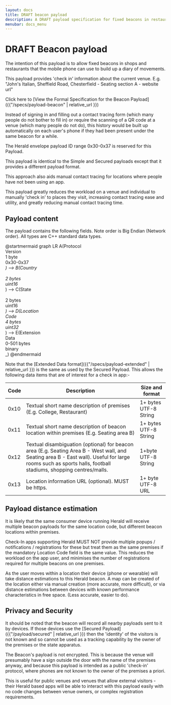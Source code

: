 ```yaml
---
layout: docs
title: DRAFT beacon payload
description: A DRAFT payload specification for fixed beacons in restaurants
menubar: docs_menu
---
```


# DRAFT Beacon payload

The intention of this payload is to allow fixed beacons in shops and restaurants
that the mobile phone can use to build up a diary of movements.

This payload provides 'check in' information about the current
venue. E.g. "John's Italian, Sheffield Road, Chesterfield - Seating section A - website url"

Click here to [View the Formal Specification for the Beacon Payload]({{"/specs/payload-beacon" | relative_url }})

Instead of signing in and filling out a contact tracing form (which many
people do not bother to fill in) or require the scanning of a QR code at
a venue (which many people do not do), this history would be built up
automatically on each user's phone if they had been present under the
same beacon for a while.

The Herald envelope payload ID range 0x30-0x37 is reserved for this Payload.

This payload is identical to the Simple and Secured payloads
except that it provides a different payload format.

This approach also aids manual contact tracing for locations where people have not been
using an app.

This payload greatly reduces the workload on a venue and individual to manually 'check in'
to places they visit, increasing contact tracing ease and utility, and greatly
reducing manual contact tracing time.

## Payload content

The payload contains the following fields. Note order is Big Endian (Network order). All types
are C++ standard data types.

@startmermaid
graph LR
  A(Protocol<br>Version<br>1 byte<br>0x30-0x37<br>_) --> B(Country<br> <br>2 bytes<br>uint16<br>_) --> C(State<br> <br>2 bytes<br>uint16<br>_) --> D(Location<br>Code<br>4 bytes<br>uint32<br>_) --> E(Extension<br>Data<br>0-501 bytes<br>binary<br>_)
@endmermaid

Note that the [Extended Data format]({{"/specs/payload-extended" | relative_url }}) is the same as used by the Secured Payload. This allows the following
data items that are of interest for a check in app:-

|Code|Description|Size and format|
|---|---|---|
|0x10|Textual short name description of premises (E.g. College, Restaurant) |1+ bytes UTF-8 String|
|0x11|Textual short name description of beacon location within premises (E.g. Seating area B)|1+ bytes UTF-8 String|
|0x12|Textual disambiguation (optional) for beacon area (E.g. Seating Area B - West wall, and Seating area B - East wall). Useful for large rooms such as sports halls, football stadiums, shopping centres/malls.|1+byte UTF-8 String|
|0x13|Location information URL (optional). MUST be https.|1+ byte UTF-8 URL|

## Payload distance estimation

It is likely that the same consumer device running Herald will receive multiple beacon payloads for the same
location code, but different beacon locations within premises. 

Check-In apps supporting Herald MUST NOT provide multiple popups / notifications / registrations for these but
treat them as the same premises if the mandatory Location Code field is the same value. This reduces the
workload on the app user, and minimises the number of registrations required for multiple beacons
on one premises.

As the user moves within a location their device (phone or wearable) will take distance estimations to this
Herald beacon. A map can be created of the location either via manual creation (more accurate, more difficult), or via distance estimations
between devices with known performance characteristics in free space. (Less accurate, easier to do).

## Privacy and Security

It should be noted that the beacon will record all nearby payloads sent to it by devices. If those devices
use the [Secured Payload]({{"/payload/secured" | relative_url }}) then the 'identity' of the visitors is not known and so cannot be used as
a tracking capability by the owner of the premises or the state apparatus.

The Beacon's payload is not encrypted. This is because the venue will presumably have a sign outside the door
with the name of the premises anyway, and because this payload is intended as a public 'check-in' protocol, 
where phones are not known to the owner of the premises a priori.

This is useful for public venues and venues that allow external visitors - their Herald based apps
will be able to interact with this payload easily with no code changes between venue owners, or
complex registration requirements.

